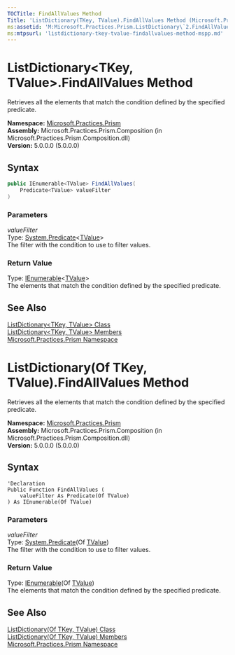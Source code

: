 ```yaml
---
TOCTitle: FindAllValues Method
Title: 'ListDictionary(TKey, TValue).FindAllValues Method (Microsoft.Practices.Prism)'
ms:assetid: 'M:Microsoft.Practices.Prism.ListDictionary\`2.FindAllValues(System.Predicate{\`1})'
ms:mtpsurl: 'listdictionary-tkey-tvalue-findallvalues-method-mspp.md'
---
```

# ListDictionary&lt;TKey, TValue&gt;.FindAllValues Method 

Retrieves all the elements that match the condition defined by the specified predicate.

**Namespace:** [Microsoft.Practices.Prism](/patterns-practices/reference/mspp-namespace)  
**Assembly:** Microsoft.Practices.Prism.Composition (in Microsoft.Practices.Prism.Composition.dll)  
**Version:** 5.0.0.0 (5.0.0.0)

## Syntax

```C#
public IEnumerable<TValue> FindAllValues(
	Predicate<TValue> valueFilter
)
```

### Parameters

_valueFilter_  
Type: [System.Predicate](http://msdn.microsoft.com/en-us/library/bfcke1bz)&lt;[TValue](/patterns-practices/reference/listdictionary-tkey-tvalue-class-mspp)&gt;  
The filter with the condition to use to filter values.

### Return Value

Type: [IEnumerable](http://msdn.microsoft.com/en-us/library/9eekhta0)&lt;[TValue](/patterns-practices/reference/listdictionary-tkey-tvalue-class-mspp)&gt;  
The elements that match the condition defined by the specified predicate.

## See Also

[ListDictionary&lt;TKey, TValue&gt; Class](/patterns-practices/reference/listdictionary-tkey-tvalue-class-mspp)  
[ListDictionary&lt;TKey, TValue&gt; Members](/patterns-practices/reference/listdictionary-tkey-tvalue-members-mspp)  
[Microsoft.Practices.Prism Namespace](/patterns-practices/reference/mspp-namespace)  

# ListDictionary(Of TKey, TValue).FindAllValues Method

Retrieves all the elements that match the condition defined by the specified predicate.

**Namespace:** [Microsoft.Practices.Prism](/patterns-practices/reference/mspp-namespace)  
**Assembly:** Microsoft.Practices.Prism.Composition (in Microsoft.Practices.Prism.Composition.dll)  
**Version:** 5.0.0.0 (5.0.0.0)

## Syntax

```VB
'Declaration
Public Function FindAllValues ( 
	valueFilter As Predicate(Of TValue)
) As IEnumerable(Of TValue)
```

### Parameters

_valueFilter_  
Type: [System.Predicate](http://msdn.microsoft.com/en-us/library/bfcke1bz)(Of [TValue](/patterns-practices/reference/listdictionary-tkey-tvalue-class-mspp))  
The filter with the condition to use to filter values.

### Return Value

Type: [IEnumerable](http://msdn.microsoft.com/en-us/library/9eekhta0)(Of [TValue](/patterns-practices/reference/listdictionary-tkey-tvalue-class-mspp))  
The elements that match the condition defined by the specified predicate.

## See Also

[ListDictionary(Of TKey, TValue) Class](/patterns-practices/reference/listdictionary-tkey-tvalue-class-mspp)  
[ListDictionary(Of TKey, TValue) Members](/patterns-practices/reference/listdictionary-tkey-tvalue-members-mspp)  
[Microsoft.Practices.Prism Namespace](/patterns-practices/reference/mspp-namespace)  
